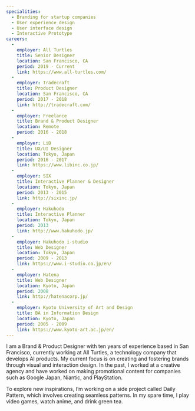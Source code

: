 ```yaml
---
specialities:
  - Branding for startup companies
  - User experience design
  - User interface design
  - Interactive Prototype
careers:
  -
    employer: All Turtles
    title: Senior Designer
    location: San Francisco, CA
    period: 2019 - Current
    link: https://www.all-turtles.com/
  -
    employer: Tradecraft
    title: Product Designer
    location: San Francisco, CA
    period: 2017 - 2018
    link: http://tradecraft.com/
  -
    employer: Freelance
    title: Brand & Product Designer
    location: Remote
    period: 2016 - 2018
  -
    employer: LiB
    title: UX/UI Designer
    location: Tokyo, Japan
    period: 2016 - 2017
    link: https://www.libinc.co.jp/
  -
    employer: SIX
    title: Interactive Planner & Designer
    location: Tokyo, Japan
    period: 2013 - 2015
    link: http://sixinc.jp/
  -
    employer: Hakuhodo
    title: Interactive Planner
    location: Tokyo, Japan
    period: 2013
    link: http://www.hakuhodo.jp/
  -
    employer: Hakuhodo i-studio
    title: Web Designer
    location: Tokyo, Japan
    period: 2009 - 2013
    link: https://www.i-studio.co.jp/en/
  -
    employer: Hatena
    title: Web Designer
    location: Kyoto, Japan
    period: 2008
    link: http://hatenacorp.jp/
  -
    employer: Kyoto University of Art and Design
    title: BA in Information Design
    location: Kyoto, Japan
    period: 2005 - 2009
    link: https://www.kyoto-art.ac.jp/en/
---
```


I am a Brand & Product Designer with ten years of experience based in San Francisco, currently working at All Turtles, a technology company that develops AI products. My current focus is on creating and fostering brands through visual and interaction design. In the past, I worked at a creative agency and have worked on making promotional content for companies such as Google Japan, Niantic, and PlayStation.

To explore new inspirations, I’m working on a side project called Daily Pattern, which involves creating seamless patterns. In my spare time, I play video games, watch anime, and drink green tea.
